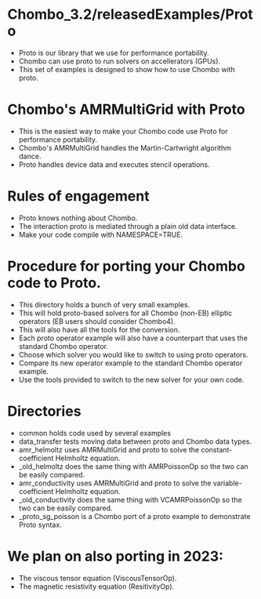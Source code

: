 # Chombo_3.2/releasedExamples/Proto
* Proto is our library that we use for performance portability.
* Chombo can use proto to run solvers on accellerators (GPUs).
* This set of examples is designed to show how to use Chombo with proto.

# Chombo's AMRMultiGrid with Proto
* This is the easiest way to  make your Chombo code use Proto for performance portability.
* Chombo's AMRMultiGrid handles the Martin-Cartwright algorithm dance.
* Proto handles device data and executes stencil operations.

# Rules of engagement
* Proto knows nothing about Chombo.
* The interaction proto is mediated through a plain old data  interface.
* Make your code compile with NAMESPACE=TRUE.

# Procedure for porting your Chombo code to Proto.
* This directory holds a bunch of very small examples.
* This will hold proto-based solvers for all Chombo (non-EB) elliptic operators (EB users should consider Chombo4).
* This will also have all the tools for the conversion.
* Each proto operator example will also have a counterpart that uses the standard Chombo operator.
* Choose which solver you would like to switch to using proto operators.
* Compare its new operator example to the standard Chombo operator example.
* Use the tools provided to switch to the new solver for your own code.

# Directories
* common holds code used by several examples
* data_transfer tests moving data between proto and Chombo data types.
* amr_helmoltz uses AMRMultiGrid and proto to solve the constant-coefficient Helmholtz equation.
* _old_helmoltz does the same thing with AMRPoissonOp so the two can be easily compared.
* amr_conductivity uses AMRMultiGrid and proto to solve the variable-coefficient Helmholtz equation.
* _old_conductivity  does the same thing with VCAMRPoissonOp so the two can be easily compared.
* _proto_sg_poisson is a Chombo port of a proto example to demonstrate Proto syntax.

# We plan on also porting in 2023:
* The viscous tensor equation (ViscousTensorOp). 
* The magnetic resistivity equation (ResitivityOp). 


